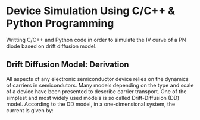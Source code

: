 # Device Simulation Using C/C++ & Python Programming
Writting C/C++ and Python code in order to simulate the IV curve of a PN diode based on drift diffusion model.

## Drift Diffusion Model: Derivation
All aspects of any electronic semiconductor device relies on the dynamics of carriers in semicondutors. Many models depending on the type and scale of a device have been presented to describe carrier transport. One of the simplest and most widely used models is so called Drift-Diffusion (DD) model. According to the DD model, in a one-dimensional system, the current is given by: 
